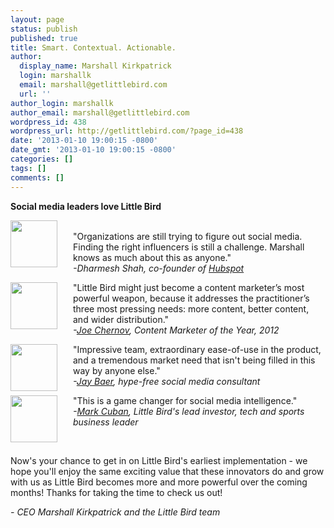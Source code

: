 ```yaml
---
layout: page
status: publish
published: true
title: Smart. Contextual. Actionable.
author:
  display_name: Marshall Kirkpatrick
  login: marshallk
  email: marshall@getlittlebird.com
  url: ''
author_login: marshallk
author_email: marshall@getlittlebird.com
wordpress_id: 438
wordpress_url: http://getlittlebird.com/?page_id=438
date: '2013-01-10 19:00:15 -0800'
date_gmt: '2013-01-10 19:00:15 -0800'
categories: []
tags: []
comments: []
---
```

<p><strong>Social media leaders love Little Bird</strong></p>
<p><img style="margin-right: 25px;" alt="" src="https://s3.amazonaws.com/photos.angel.co/users/153-medium_jpg?1314297689" width="75px" align="left" /><br />
"Organizations are still trying to figure out social media. Finding the right influencers is still a challenge. Marshall knows as much about this as anyone."<br />
<em>-Dharmesh Shah, co-founder of <a href="http://hubspot.com">Hubspot</a></em></p>
<p><img style="margin-right: 25px;" alt="" src="https://twimg0-a.akamaihd.net/profile_images/2819382813/b3467d66ae913ac24b70a7348e7492a4.png" width="75px" align="left" /></p>
<p>"Little Bird might just become a content marketer’s most powerful weapon, because it addresses the practitioner’s three most pressing needs: more content, better content, and wider distribution."<br />
<em>-<a href="http://contentmarketinginstitute.com/2012/10/influencer-app-content-marketing-weapon/">Joe Chernov</a>, Content Marketer of the Year, 2012</em></p>
<p><img style="margin-right: 25px;" alt="" src="https://lh5.googleusercontent.com/-LR6Bg-YSIBs/TiBMwC97NhI/AAAAAAAACT0/c1H9FmU_o9s/s311/Jay+Baer+Avatar.jpg.jpg " width="75px" align="left" />"Impressive team, extraordinary ease-of-use in the product, and a tremendous market need that isn't being filled in this way by anyone else."<br />
<em>-<a href="http://www.convinceandconvert.com/">Jay Baer</a>, hype-free social media consultant</em></p>
<p><img style="margin-right: 25px;" alt="" src="https://s3.amazonaws.com/photos.angel.co/users/60943-medium_jpg?1317048328 " width="75px" align="left" />"This is a game changer for social media intelligence."<br />
<em>-<a href="https://twitter.com/mcuban">Mark Cuban</a>, Little Bird's lead investor, tech and sports business leader</em></p>
<p>&nbsp;</p>
<p>Now's your chance to get in on Little Bird's earliest implementation - we hope you'll enjoy the same exciting value that these innovators do and grow with us as Little Bird becomes more and more powerful over the coming months! Thanks for taking the time to check us out!</p>
<p><em>- CEO Marshall Kirkpatrick and the Little Bird team</em></p>
